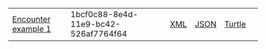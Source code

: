 <table class="list" width="100%">            
            <tr>
                <td><a href="Encounter-1bcf0c88-8e4d-11e9-bc42-526af7764f64.html">Encounter example 1</a></td>
                <td>1bcf0c88-8e4d-11e9-bc42-526af7764f64</td>
                <td><a href=" Encounter-1bcf0c88-8e4d-11e9-bc42-526af7764f64.xml.html">XML</a></td>
                <td><a href="Encounter-1bcf0c88-8e4d-11e9-bc42-526af7764f64.json.html">JSON</a></td>
                <td><a href="Encounter-1bcf0c88-8e4d-11e9-bc42-526af7764f64.ttl.html">Turtle</a></td>
                <td></td>
            </tr>
 </table>

